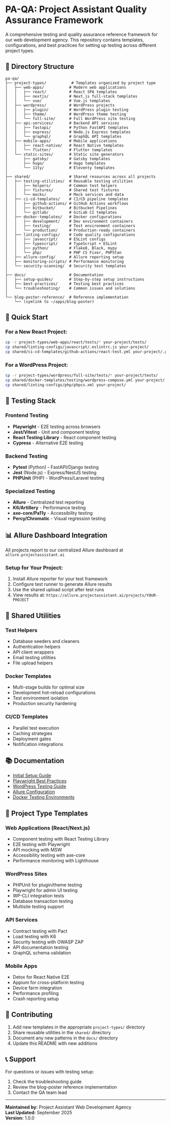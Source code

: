 # PA-QA: Project Assistant Quality Assurance Framework

A comprehensive testing and quality assurance reference framework for our web development agency. This repository contains templates, configurations, and best practices for setting up testing across different project types.

## 📁 Directory Structure

```
pa-qa/
├── project-types/           # Templates organized by project type
│   ├── web-apps/           # Modern web applications
│   │   ├── react/          # React SPA templates
│   │   ├── nextjs/         # Next.js full-stack templates
│   │   └── vue/            # Vue.js templates
│   ├── wordpress/          # WordPress projects
│   │   ├── plugin/         # WordPress plugin testing
│   │   ├── theme/          # WordPress theme testing
│   │   └── full-site/      # Full WordPress site testing
│   ├── api-services/       # Backend API services
│   │   ├── fastapi/        # Python FastAPI templates
│   │   ├── express/        # Node.js Express templates
│   │   └── graphql/        # GraphQL API templates
│   ├── mobile-apps/        # Mobile applications
│   │   ├── react-native/   # React Native templates
│   │   └── flutter/        # Flutter templates
│   └── static-sites/       # Static site generators
│       ├── gatsby/         # Gatsby templates
│       ├── hugo/           # Hugo templates
│       └── 11ty/           # Eleventy templates
│
├── shared/                 # Shared resources across all projects
│   ├── testing-utilities/  # Reusable testing utilities
│   │   ├── helpers/        # Common test helpers
│   │   ├── fixtures/       # Shared test fixtures
│   │   └── mocks/          # Mock services and data
│   ├── ci-cd-templates/    # CI/CD pipeline templates
│   │   ├── github-actions/ # GitHub Actions workflows
│   │   ├── bitbucket/      # Bitbucket Pipelines
│   │   └── gitlab/         # GitLab CI templates
│   ├── docker-templates/   # Docker configurations
│   │   ├── development/    # Dev environment containers
│   │   ├── testing/        # Test environment containers
│   │   └── production/     # Production-ready containers
│   ├── linting-configs/    # Code quality configurations
│   │   ├── javascript/     # ESLint configs
│   │   ├── typescript/     # TypeScript + ESLint
│   │   ├── python/         # Flake8, Black, mypy
│   │   └── php/            # PHP CS Fixer, PHPStan
│   ├── allure-config/      # Allure reporting setup
│   ├── monitoring-scripts/ # Performance monitoring
│   └── security-scanning/  # Security test templates
│
├── docs/                   # Documentation
│   ├── setup-guides/       # Step-by-step setup instructions
│   ├── best-practices/     # Testing best practices
│   └── troubleshooting/    # Common issues and solutions
│
└── blog-poster-reference/  # Reference implementation
    └── (symlink to ~/apps/blog-poster)
```

## 🚀 Quick Start

### For a New React Project:
```bash
cp -r project-types/web-apps/react/tests/* your-project/tests/
cp shared/linting-configs/javascript/.eslintrc.js your-project/
cp shared/ci-cd-templates/github-actions/react-test.yml your-project/.github/workflows/
```

### For a WordPress Project:
```bash
cp -r project-types/wordpress/full-site/tests/* your-project/tests/
cp shared/docker-templates/testing/wordpress-compose.yml your-project/
cp shared/linting-configs/php/phpcs.xml your-project/
```

## 🧪 Testing Stack

### Frontend Testing
- **Playwright** - E2E testing across browsers
- **Jest/Vitest** - Unit and component testing
- **React Testing Library** - React component testing
- **Cypress** - Alternative E2E testing

### Backend Testing
- **Pytest** (Python) - FastAPI/Django testing
- **Jest** (Node.js) - Express/NestJS testing
- **PHPUnit** (PHP) - WordPress/Laravel testing

### Specialized Testing
- **Allure** - Centralized test reporting
- **K6/Artillery** - Performance testing
- **axe-core/Pa11y** - Accessibility testing
- **Percy/Chromatic** - Visual regression testing

## 📊 Allure Dashboard Integration

All projects report to our centralized Allure dashboard at `allure.projectassistant.ai`

### Setup for Your Project:
1. Install Allure reporter for your test framework
2. Configure test runner to generate Allure results
3. Use the shared upload script after test runs
4. View results at: `https://allure.projectassistant.ai/projects/YOUR-PROJECT`

## 🔧 Shared Utilities

### Test Helpers
- Database seeders and cleaners
- Authentication helpers
- API client wrappers
- Email testing utilities
- File upload helpers

### Docker Templates
- Multi-stage builds for optimal size
- Development hot-reload configurations
- Test environment isolation
- Production security hardening

### CI/CD Templates
- Parallel test execution
- Caching strategies
- Deployment gates
- Notification integrations

## 📚 Documentation

- [Initial Setup Guide](docs/setup-guides/initial-setup.md)
- [Playwright Best Practices](docs/best-practices/playwright.md)
- [WordPress Testing Guide](docs/setup-guides/wordpress-testing.md)
- [Allure Configuration](docs/setup-guides/allure-setup.md)
- [Docker Testing Environments](docs/setup-guides/docker-testing.md)

## 🎯 Project Type Templates

### Web Applications (React/Next.js)
- Component testing with React Testing Library
- E2E testing with Playwright
- API mocking with MSW
- Accessibility testing with axe-core
- Performance monitoring with Lighthouse

### WordPress Sites
- PHPUnit for plugin/theme testing
- Playwright for admin UI testing
- WP-CLI integration tests
- Database transaction testing
- Multisite testing support

### API Services
- Contract testing with Pact
- Load testing with K6
- Security testing with OWASP ZAP
- API documentation testing
- GraphQL schema validation

### Mobile Apps
- Detox for React Native E2E
- Appium for cross-platform testing
- Device farm integration
- Performance profiling
- Crash reporting setup

## 🤝 Contributing

1. Add new templates in the appropriate `project-types/` directory
2. Share reusable utilities in the `shared/` directory
3. Document any new patterns in the `docs/` directory
4. Update this README with new additions

## 📞 Support

For questions or issues with testing setup:
1. Check the troubleshooting guide
2. Review the blog-poster reference implementation
3. Contact the QA team lead

---

**Maintained by:** Project Assistant Web Development Agency  
**Last Updated:** September 2025  
**Version:** 1.0.0